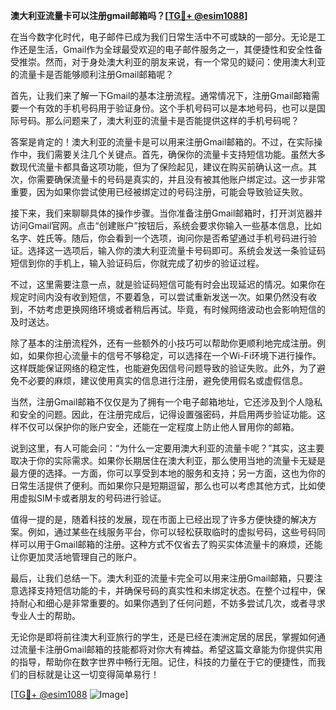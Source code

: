 **澳大利亚流量卡可以注册gmail邮箱吗？[[TG💪+ @esim1088](https://t.me/s/esim1088)]**

在当今数字化时代，电子邮件已成为我们日常生活中不可或缺的一部分。无论是工作还是生活，Gmail作为全球最受欢迎的电子邮件服务之一，其便捷性和安全性备受推崇。然而，对于身处澳大利亚的朋友来说，有一个常见的疑问：使用澳大利亚的流量卡是否能够顺利注册Gmail邮箱呢？

首先，让我们来了解一下Gmail的基本注册流程。通常情况下，注册Gmail邮箱需要一个有效的手机号码用于验证身份。这个手机号码可以是本地号码，也可以是国际号码。那么问题来了，澳大利亚的流量卡是否能提供这样的手机号码呢？

答案是肯定的！澳大利亚的流量卡是可以用来注册Gmail邮箱的。不过，在实际操作中，我们需要关注几个关键点。首先，确保你的流量卡支持短信功能。虽然大多数现代流量卡都具备这项功能，但为了保险起见，建议在购买前确认这一点。其次，你需要确保流量卡的号码是真实的，并且没有被其他账户绑定过。这一步非常重要，因为如果你尝试使用已经被绑定过的号码注册，可能会导致验证失败。

接下来，我们来聊聊具体的操作步骤。当你准备注册Gmail邮箱时，打开浏览器并访问Gmail官网。点击“创建账户”按钮后，系统会要求你输入一些基本信息，比如名字、姓氏等。随后，你会看到一个选项，询问你是否希望通过手机号码进行验证。选择这一选项后，输入你的澳大利亚流量卡号码即可。系统会发送一条验证码短信到你的手机上，输入验证码后，你就完成了初步的验证过程。

不过，这里需要注意一点，就是验证码短信可能有时会出现延迟的情况。如果你在规定时间内没有收到短信，不要着急，可以尝试重新发送一次。如果仍然没有收到，不妨考虑更换网络环境或者稍后再试。毕竟，有时候网络波动也会影响短信的及时送达。

除了基本的注册流程外，还有一些额外的小技巧可以帮助你更顺利地完成注册。例如，如果你担心流量卡的信号不够稳定，可以选择在一个Wi-Fi环境下进行操作。这样既能保证网络的稳定性，也能避免因信号问题导致的验证失败。此外，为了避免不必要的麻烦，建议使用真实的信息进行注册，避免使用假名或虚假信息。

当然，注册Gmail邮箱不仅仅是为了拥有一个电子邮箱地址，它还涉及到个人隐私和安全的问题。因此，在注册完成后，记得设置强密码，并启用两步验证功能。这样不仅可以保护你的账户安全，还能在一定程度上防止他人冒用你的邮箱。

说到这里，有人可能会问：“为什么一定要用澳大利亚的流量卡呢？”其实，这主要取决于你的实际需求。如果你长期居住在澳大利亚，那么使用当地的流量卡无疑是最方便的选择。一方面，你可以享受到本地的服务和支持；另一方面，这也为你的日常生活提供了便利。而如果你只是短期逗留，那么也可以考虑其他方式，比如使用虚拟SIM卡或者朋友的号码进行验证。

值得一提的是，随着科技的发展，现在市面上已经出现了许多方便快捷的解决方案。例如，通过某些在线服务平台，你可以轻松获取临时的虚拟号码，这些号码同样可以用于Gmail邮箱的注册。这种方式不仅省去了购买实体流量卡的麻烦，还能让你更加灵活地管理自己的账户。

最后，让我们总结一下。澳大利亚的流量卡完全可以用来注册Gmail邮箱，只要注意选择支持短信功能的卡，并确保号码的真实性和未绑定状态。在整个过程中，保持耐心和细心是非常重要的。如果你遇到了任何问题，不妨多尝试几次，或者寻求专业人士的帮助。

无论你是即将前往澳大利亚旅行的学生，还是已经在澳洲定居的居民，掌握如何通过流量卡注册Gmail邮箱的技能都将对你大有裨益。希望这篇文章能为你提供实用的指导，帮助你在数字世界中畅行无阻。记住，科技的力量在于它的便捷性，而我们的目标就是让这一切变得简单易行！

[[TG💪+ @esim1088](https://t.me/s/esim1088) ![Image](https://i.postimg.cc/4NQfJmqS/Snipaste-2025-05-13-00-14-12.png)]